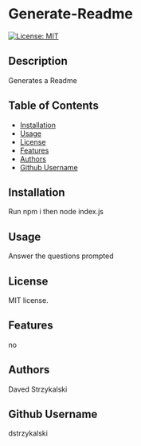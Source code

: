 # Generate-Readme
  [![License: MIT](https://img.shields.io/badge/License-MIT-yellow.svg)](https://opensource.org/licenses/MIT)
  ## Description
  Generates a Readme
  ## Table of Contents
  * [Installation](#installation)
  * [Usage](#usage)
  * [License](#license)
  * [Features](#features)
  * [Authors](#authors)
  * [Github Username](#github)
  

  ## Installation
  Run npm i then node index.js
  ## Usage
  Answer the questions prompted 
  ## License
   MIT license.
  ## Features
  no
  ## Authors
  Daved Strzykalski
  ## Github Username
  dstrzykalski



